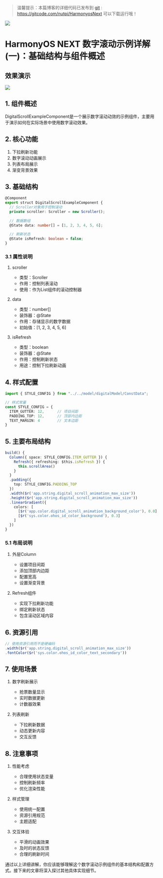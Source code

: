 > 温馨提示：本篇博客的详细代码已发布到 [git](https://gitcode.com/nutpi/HarmonyosNext) : https://gitcode.com/nutpi/HarmonyosNext 可以下载运行哦！

![](https://files.mdnice.com/user/47561/c9ce5e71-1831-4d7c-a2ca-44e34526cdea.png)

# HarmonyOS  NEXT 数字滚动示例详解(一)：基础结构与组件概述
## 效果演示

![](https://files.mdnice.com/user/47561/3c439d97-e02c-4488-be35-fd0735537c95.gif)
## 1. 组件概述

DigitalScrollExampleComponent是一个展示数字滚动动效的示例组件，主要用于演示如何在实际场景中使用数字滚动效果。

## 2. 核心功能

1. 下拉刷新功能
2. 数字滚动动画展示
3. 列表布局展示
4. 渐变背景效果

## 3. 基础结构

```typescript
@Component
export struct DigitalScrollExampleComponent {
  // Scroller对象用于控制滚动
  private scroller: Scroller = new Scroller();
  
  // 数据数组
  @State data: number[] = [1, 2, 3, 4, 5, 6];
  
  // 刷新状态
  @State isRefresh: boolean = false;
}
```

### 3.1 属性说明

1. scroller
   - 类型：Scroller
   - 作用：控制列表滚动
   - 使用：作为List组件的滚动控制器

2. data
   - 类型：number[]
   - 装饰器：@State
   - 作用：存储显示的数字数据
   - 初始值：[1, 2, 3, 4, 5, 6]

3. isRefresh
   - 类型：boolean
   - 装饰器：@State
   - 作用：控制刷新状态
   - 用途：控制下拉刷新动画

## 4. 样式配置

```typescript
import { STYLE_CONFIG } from "../../model/digitalModel/ConstData";

// 样式常量
const STYLE_CONFIG = {
  ITEM_GUTTER: 12,      // 项目间距
  PADDING_TOP: 12,      // 顶部内边距
  TEXT_MARGIN: 4        // 文本边距
}
```

## 5. 主要布局结构

```typescript
build() {
  Column({ space: STYLE_CONFIG.ITEM_GUTTER }) {
    Refresh({ refreshing: $this.isRefresh }) {
      this.scrollArea()
    }
  }
  .padding({
    top: STYLE_CONFIG.PADDING_TOP
  })
  .width($r('app.string.digital_scroll_animation_max_size'))
  .height($r('app.string.digital_scroll_animation_max_size'))
  .linearGradient({
    colors: [
      [$r('app.color.digital_scroll_animation_background_color'), 0.0],
      [$r('sys.color.ohos_id_color_background'), 0.3]
    ]
  })
}
```

### 5.1 布局说明

1. 外层Column
   - 设置项目间距
   - 添加顶部内边距
   - 配置宽高
   - 设置渐变背景

2. Refresh组件
   - 实现下拉刷新功能
   - 绑定刷新状态
   - 包含滚动区域内容

## 6. 资源引用

```typescript
// 使用资源引用而不是硬编码
.width($r('app.string.digital_scroll_animation_max_size'))
.fontColor($r('sys.color.ohos_id_color_text_secondary'))
```

## 7. 使用场景

1. 数字刷新展示
   - 抢票数量显示
   - 实时数据更新
   - 计数器效果

2. 列表刷新
   - 下拉刷新数据
   - 动态更新内容
   - 交互反馈

## 8. 注意事项

1. 性能考虑
   - 合理使用状态变量
   - 控制刷新频率
   - 优化渲染性能

2. 样式管理
   - 使用统一配置
   - 资源引用规范
   - 主题适配

3. 交互体验
   - 平滑的动画效果
   - 及时的状态反馈
   - 合理的刷新时间

通过以上详细讲解，你应该能够理解这个数字滚动示例组件的基本结构和配置方式。接下来的文章将深入探讨其他具体实现细节。
